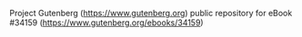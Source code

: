Project Gutenberg (https://www.gutenberg.org) public repository for eBook #34159 (https://www.gutenberg.org/ebooks/34159)
